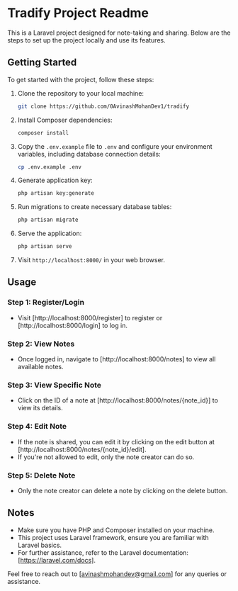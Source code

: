 # Tradify Project Readme

This is a Laravel project designed for note-taking and sharing. Below are the steps to set up the project locally and use its features.

## Getting Started

To get started with the project, follow these steps:

1. Clone the repository to your local machine:

    ```bash
    git clone https://github.com/0AvinashMohanDev1/tradify
    ```

2. Install Composer dependencies:

    ```bash
    composer install
    ```

3. Copy the `.env.example` file to `.env` and configure your environment variables, including database connection details:

    ```bash
    cp .env.example .env
    ```

4. Generate application key:

    ```bash
    php artisan key:generate
    ```

5. Run migrations to create necessary database tables:

    ```bash
    php artisan migrate
    ```

6. Serve the application:

    ```bash
    php artisan serve
    ```

7. Visit `http://localhost:8000/` in your web browser.

## Usage

### Step 1: Register/Login

- Visit [http://localhost:8000/register] to register or [http://localhost:8000/login] to log in.

### Step 2: View Notes

- Once logged in, navigate to [http://localhost:8000/notes] to view all available notes.

### Step 3: View Specific Note

- Click on the ID of a note at [http://localhost:8000/notes/{note_id}] to view its details.

### Step 4: Edit Note

- If the note is shared, you can edit it by clicking on the edit button at [http://localhost:8000/notes/{note_id}/edit].
- If you're not allowed to edit, only the note creator can do so.

### Step 5: Delete Note

- Only the note creator can delete a note by clicking on the delete button.

## Notes

- Make sure you have PHP and Composer installed on your machine.
- This project uses Laravel framework, ensure you are familiar with Laravel basics.
- For further assistance, refer to the Laravel documentation: [https://laravel.com/docs].

Feel free to reach out to [avinashmohandev@gmail.com] for any queries or assistance.
